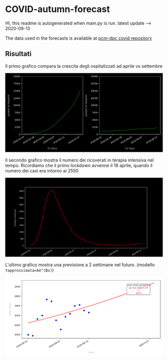 
# COVID-autumn-forecast

HI, this readme is autogenerated when main.py is run.
latest update --> 2020-09-13

The data used in the forecasts is available at [pcm-dpc covid repository](https://github.com/pcm-dpc/COVID-19/blob/master/dati-json/dpc-covid19-ita-regioni.json)

## Risultati

Il primo grafico compara la crescita degli ospitalizzati ad aprile vs settembre

![april vs september](images/aprilseptember.png)

Il secondo grafico mostra il numero dei ricoverati in terapia intensiva nel tempo.
Ricordiamo che il primo lockdown avvenne il 18 aprile, quando il numero dei casi era intorno ai 2550

![april vs september](images/intensive.png)

L'ultimo grafico mostra una previsione a 2 settimane nel futuro. (modello `Yapprossimata=Ae^(Bx)`)

![april vs september](images/prediction.png)

    